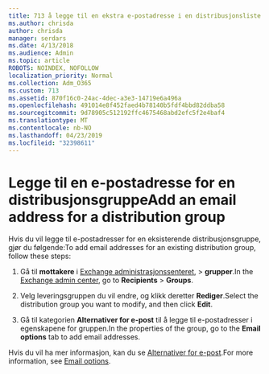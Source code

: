```yaml
---
title: 713 å legge til en ekstra e-postadresse i en distribusjonsliste
ms.author: chrisda
author: chrisda
manager: serdars
ms.date: 4/13/2018
ms.audience: Admin
ms.topic: article
ROBOTS: NOINDEX, NOFOLLOW
localization_priority: Normal
ms.collection: Adm_O365
ms.custom: 713
ms.assetid: 870f16c0-24ac-4dec-a3e3-14719e6a496a
ms.openlocfilehash: 491014e8f452faed4b78140b5fdf4bbd82ddba58
ms.sourcegitcommit: 9d78905c512192ffc4675468abd2efc5f2e4baf4
ms.translationtype: MT
ms.contentlocale: nb-NO
ms.lasthandoff: 04/23/2019
ms.locfileid: "32398611"
---
```

# <a name="add-an-email-address-for-a-distribution-group"></a><span data-ttu-id="e4cd9-102">Legge til en e-postadresse for en distribusjonsgruppe</span><span class="sxs-lookup"><span data-stu-id="e4cd9-102">Add an email address for a distribution group</span></span>

<span data-ttu-id="e4cd9-103">Hvis du vil legge til e-postadresser for en eksisterende distribusjonsgruppe, gjør du følgende:</span><span class="sxs-lookup"><span data-stu-id="e4cd9-103">To add email addresses for an existing distribution group, follow these steps:</span></span>

1. <span data-ttu-id="e4cd9-104">Gå til **mottakere** i [Exchange administrasjonssenteret](https://outlook.office365.com/ecp/), \> **grupper**.</span><span class="sxs-lookup"><span data-stu-id="e4cd9-104">In the [Exchange admin center](https://outlook.office365.com/ecp/), go to **Recipients** \> **Groups**.</span></span>

2. <span data-ttu-id="e4cd9-105">Velg leveringsgruppen du vil endre, og klikk deretter **Rediger**.</span><span class="sxs-lookup"><span data-stu-id="e4cd9-105">Select the distribution group you want to modify, and then click **Edit**.</span></span>

3. <span data-ttu-id="e4cd9-106">Gå til kategorien **Alternativer for e-post** til å legge til e-postadresser i egenskapene for gruppen.</span><span class="sxs-lookup"><span data-stu-id="e4cd9-106">In the properties of the group, go to the **Email options** tab to add email addresses.</span></span> 

<span data-ttu-id="e4cd9-107">Hvis du vil ha mer informasjon, kan du se [Alternativer for e-post](https://technet.microsoft.com/library/bb124513.aspx#emailoptions).</span><span class="sxs-lookup"><span data-stu-id="e4cd9-107">For more information, see [Email options](https://technet.microsoft.com/library/bb124513.aspx#emailoptions).</span></span>
